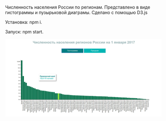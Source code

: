 Численность населения России по регионам. Представлено в виде гистограммы и пузырьковой диаграмы.
Сделано с помощью D3.js



Установка: npm i.

Запуск: npm start.


![bars](/src/img/bars.jpeg)
